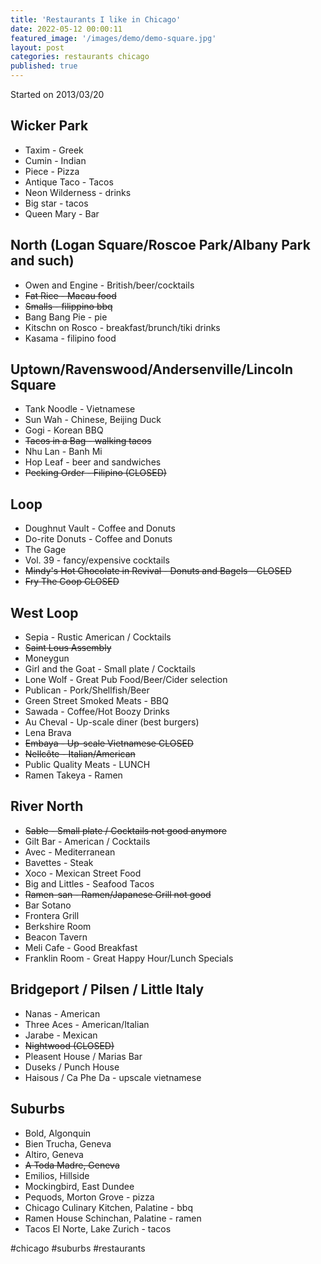 ```yaml
---
title: 'Restaurants I like in Chicago'
date: 2022-05-12 00:00:11
featured_image: '/images/demo/demo-square.jpg'
layout: post
categories: restaurants chicago
published: true
---
```


Started on 2013/03/20

## Wicker Park
* Taxim - Greek
* Cumin - Indian
* Piece - Pizza
* Antique Taco - Tacos
* Neon Wilderness - drinks
* Big star - tacos
* Queen Mary - Bar

## North (Logan Square/Roscoe Park/Albany Park and such)
* Owen and Engine - British/beer/cocktails
* ~~Fat Rice - Macau food~~
* ~~Smalls - filippino bbq~~
* Bang Bang Pie - pie
* Kitschn on Rosco - breakfast/brunch/tiki drinks
* Kasama - filipino food

## Uptown/Ravenswood/Andersenville/Lincoln Square
* Tank Noodle - Vietnamese
* Sun Wah - Chinese, Beijing Duck
* Gogi - Korean BBQ
* ~~Tacos in a Bag - walking tacos~~
* Nhu Lan - Banh Mi
* Hop Leaf - beer and sandwiches
* ~~Pecking Order - Filipino (CLOSED)~~

## Loop
* Doughnut Vault - Coffee and Donuts
* Do-rite Donuts - Coffee and Donuts
* The Gage
* Vol. 39 - fancy/expensive cocktails
* ~~Mindy's Hot Chocolate in Revival - Donuts and Bagels - CLOSED~~
* ~~Fry The Coop CLOSED~~

## West Loop
* Sepia - Rustic American / Cocktails
* ~~Saint Lous Assembly~~
* Moneygun
* Girl and the Goat - Small plate / Cocktails
* Lone Wolf - Great Pub Food/Beer/Cider selection
* Publican - Pork/Shellfish/Beer
* Green Street Smoked Meats - BBQ
* Sawada - Coffee/Hot Boozy Drinks
* Au Cheval - Up-scale diner (best burgers)
* Lena Brava
* ~~Embaya - Up-scale Vietnamese CLOSED~~
* ~~Nellcôte - Italian/American~~
* Public Quality Meats - LUNCH
* Ramen Takeya - Ramen

## River North
* ~~Sable - Small plate / Cocktails not good anymore~~
* Gilt Bar - American / Cocktails
* Avec - Mediterranean
* Bavettes - Steak
* Xoco - Mexican Street Food
* Big and Littles - Seafood Tacos
* ~~Ramen-san - Ramen/Japanese Grill not good~~
* Bar Sotano
* Frontera Grill
* Berkshire Room
* Beacon Tavern
* Meli Cafe - Good Breakfast
* Franklin Room  - Great Happy Hour/Lunch Specials

## Bridgeport / Pilsen / Little Italy
* Nanas - American
* Three Aces - American/Italian
* Jarabe - Mexican
* ~~Nightwood (CLOSED)~~
* Pleasent House / Marias Bar
* Duseks / Punch House
* Haisous / Ca Phe Da - upscale vietnamese

## Suburbs
* Bold, Algonquin
* Bien Trucha, Geneva
* Altiro, Geneva
* ~~A Toda Madre, Geneva~~
* Emilios, Hillside
* Mockingbird, East Dundee
* Pequods, Morton Grove - pizza
* Chicago Culinary Kitchen, Palatine - bbq
* Ramen House Schinchan, Palatine - ramen
* Tacos El Norte, Lake Zurich - tacos

#chicago #suburbs #restaurants
